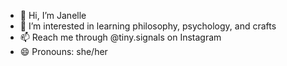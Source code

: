- 👋 Hi, I’m Janelle
- 👀 I’m interested in learning philosophy, psychology, and crafts
- 📫 Reach me through @tiny.signals on Instagram
- 😄 Pronouns: she/her

<!---
jhanzey/jhanzey is a ✨ special ✨ repository because its `README.md` (this file) appears on your GitHub profile.
You can click the Preview link to take a look at your changes.
--->
